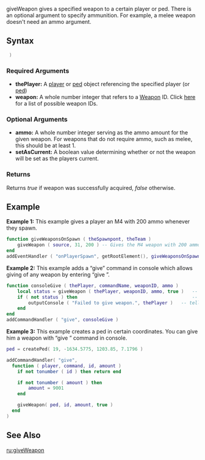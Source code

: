 giveWeapon gives a specified weapon to a certain player or ped. There is an optional argument to specify ammunition. For example, a melee weapon doesn't need an ammo argument.

Syntax
------

``` lua
 )
```

### Required Arguments

-   **thePlayer:** A [player](/docs/player.md "wikilink") or [ped](/ped.md "wikilink") object referencing the specified player (or [ped](/ped.md "wikilink"))
-   **weapon:** A whole number integer that refers to a [Weapon](/docs/Weapon.md "wikilink") ID. Click [here](/Weapon.md "wikilink") for a list of possible weapon IDs.

### Optional Arguments

-   **ammo:** A whole number integer serving as the ammo amount for the given weapon. For weapons that do not require ammo, such as melee, this should be at least 1.
-   **setAsCurrent:** A boolean value determining whether or not the weapon will be set as the players current.

### Returns

Returns *true* if weapon was successfully acquired, *false* otherwise.

Example
-------

**Example 1:** This example gives a player an M4 with 200 ammo whenever they spawn.

``` lua
function giveWeaponsOnSpawn ( theSpawnpont, theTeam )
    giveWeapon ( source, 31, 200 ) -- Gives the M4 weapon with 200 ammo
end
addEventHandler ( "onPlayerSpawn", getRootElement(), giveWeaponsOnSpawn ) -- attach the event handler
```

**Example 2:** This example adds a “give” command in console which allows giving of any weapon by entering “give <id> <amount>”.

``` lua
function consoleGive ( thePlayer, commandName, weaponID, ammo )
    local status = giveWeapon ( thePlayer, weaponID, ammo, true )   -- attempt to give the weapon, forcing it as selected weapon
    if ( not status ) then                                          -- if it was unsuccessful
        outputConsole ( "Failed to give weapon.", thePlayer )   -- tell the player
    end
end
addCommandHandler ( "give", consoleGive )
```

**Example 3:** This example creates a ped in certain coordinates. You can give him a weapon with “give <weaponID> <amount>” command in console.

``` lua
ped = createPed( 19, -1634.5775, 1203.85, 7.1796 )

addCommandHandler( "give",
  function ( player, command, id, amount )
    if not tonumber ( id ) then return end

    if not tonumber ( amount ) then
        amount = 9001
    end

    giveWeapon( ped, id, amount, true )
  end
)
```

See Also
--------

[ru:giveWeapon](/docs/ru:giveWeapon.md "wikilink")
